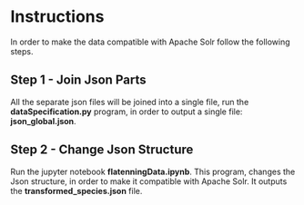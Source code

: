 # Instructions

In order to make the data compatible with Apache Solr follow the following steps.

## Step 1 - Join Json Parts

All the separate json files will be joined into a single file, run the **dataSpecification.py** program, in order to output a single file: **json_global.json**.


## Step 2 - Change Json Structure

Run the jupyter notebook **flatenningData.ipynb**. This program, changes the Json structure, in order to make it compatible with Apache Solr. It outputs the **transformed_species.json** file. 